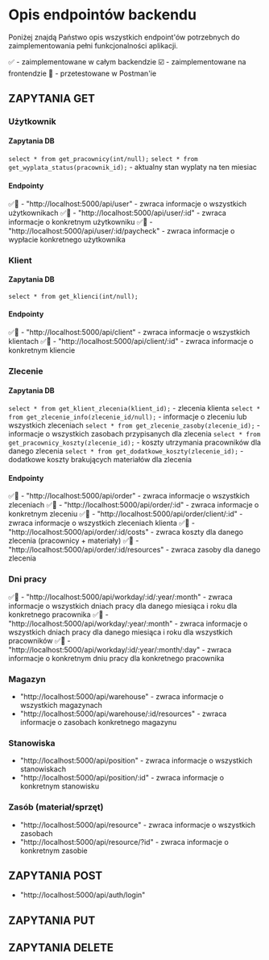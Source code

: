 # Opis endpointów backendu

Poniżej znajdą Państwo opis wszystkich endpoint'ów potrzebnych do zaimplementowania pełni funkcjonalności aplikacji.

✅ - zaimplementowane w całym backendzie
☑️ - zaimplementowane na frontendzie
🧪 - przetestowane w Postman'ie

## ZAPYTANIA GET

### Użytkownik

#### Zapytania DB

`select * from get_pracownicy(int/null);`
`select * from get_wyplata_status(pracownik_id);` - aktualny stan wyplaty na ten miesiac

#### Endpointy

✅🧪 - "http://localhost:5000/api/user" - zwraca informacje o wszystkich użytkownikach
✅🧪 - "http://localhost:5000/api/user/:id" - zwraca informacje o konkretnym użytkowniku
✅🧪 - "http://localhost:5000/api/user/:id/paycheck" - zwraca informacje o wypłacie konkretnego użytkownika

### Klient

#### Zapytania DB

`select * from get_klienci(int/null);`

#### Endpointy

✅🧪 - "http://localhost:5000/api/client" - zwraca informacje o wszystkich klientach
✅🧪 - "http://localhost:5000/api/client/:id" - zwraca informacje o konkretnym kliencie

### Zlecenie

#### Zapytania DB

`select * from get_klient_zlecenia(klient_id);` - zlecenia klienta
`select * from get_zlecenie_info(zlecenie_id/null);` - informacje o zleceniu lub wszystkich zleceniach
`select * from get_zlecenie_zasoby(zlecenie_id);` - informacje o wszystkich zasobach przypisanych dla zlecenia
`select * from get_pracownicy_koszty(zlecenie_id);` - koszty utrzymania pracowników dla danego zlecenia
`select * from get_dodatkowe_koszty(zlecenie_id);` - dodatkowe koszty brakujących materiałów dla zlecenia

#### Endpointy

✅🧪 - "http://localhost:5000/api/order" - zwraca informacje o wszystkich zleceniach
✅🧪 - "http://localhost:5000/api/order/:id" - zwraca informacje o konkretnym zleceniu
✅🧪 - "http://localhost:5000/api/order/client/:id" - zwraca informacje o wszystkich zleceniach klienta
✅🧪 - "http://localhost:5000/api/order/:id/costs" - zwraca koszty dla danego zlecenia (pracownicy + materiały)
✅🧪 - "http://localhost:5000/api/order/:id/resources" - zwraca zasoby dla danego zlecenia

### Dni pracy

✅🧪 - "http://localhost:5000/api/workday/:id/:year/:month" - zwraca informacje o wszystkich dniach pracy dla danego miesiąca i roku dla konkretnego pracownika
✅🧪 - "http://localhost:5000/api/workday/:year/:month" - zwraca informacje o wszystkich dniach pracy dla danego miesiąca i roku dla wszystkich pracowników
✅🧪 - "http://localhost:5000/api/workday/:id/:year/:month/:day" - zwraca informacje o konkretnym dniu pracy dla konkretnego pracownika

### Magazyn

- "http://localhost:5000/api/warehouse" - zwraca informacje o wszystkich magazynach
- "http://localhost:5000/api/warehouse/:id/resources" - zwraca informacje o zasobach konkretnego magazynu

### Stanowiska

- "http://localhost:5000/api/position" - zwraca informacje o wszystkich stanowiskach
- "http://localhost:5000/api/position/:id" - zwraca informacje o konkretnym stanowisku

### Zasób (materiał/sprzęt)

- "http://localhost:5000/api/resource" - zwraca informacje o wszystkich zasobach
- "http://localhost:5000/api/resource/?id" - zwraca informacje o konkretnym zasobie

## ZAPYTANIA POST

- "http://localhost:5000/api/auth/login"

## ZAPYTANIA PUT

## ZAPYTANIA DELETE
